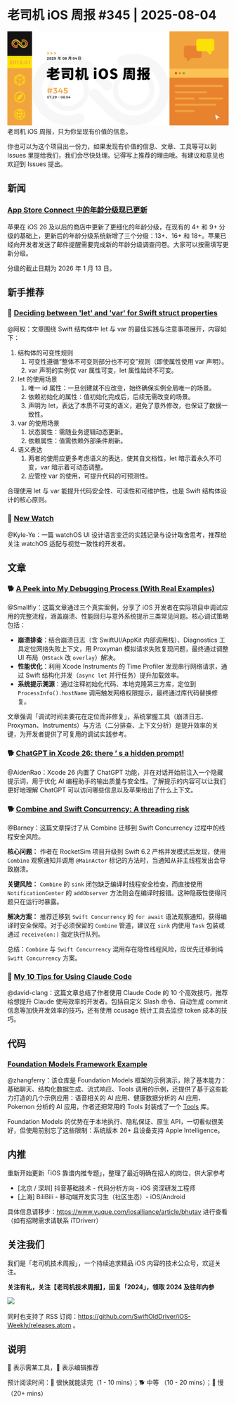 # 老司机 iOS 周报 #345 | 2025-08-04

![ios-weekly](https://github.com/SwiftOldDriver/iOS-Weekly/blob/master/assets/weekly-header/345.jpg?raw=true)
老司机 iOS 周报，只为你呈现有价值的信息。

你也可以为这个项目出一份力，如果发现有价值的信息、文章、工具等可以到 Issues 里提给我们，我们会尽快处理。记得写上推荐的理由哦。有建议和意见也欢迎到 Issues 提出。

## 新闻

### [App Store Connect 中的年龄分级现已更新](https://developer.apple.com/cn/news/?id=ks775ehf)

苹果在 iOS 26 及以后的商店中更新了更细化的年龄分级，在现有的 4+ 和 9+ 分级的基础上，更新后的年龄分级系统新增了三个分级：13+、16+ 和 18+。苹果已经向开发者发送了邮件提醒需要完成新的年龄分级调查问卷。大家可以按需填写更新分级。

分级的截止日期为 2026 年 1 月 13 日。

## 新手推荐

### 🐎 [Deciding between 'let' and 'var' for Swift struct properties](https://www.swiftbysundell.com/articles/let-vs-var-for-swift-struct-properties/)

@阿权：文章围绕 Swift 结构体中 let 与 var 的最佳实践与注意事项展开，内容如下：

1. 结构体的可变性规则
   1. 可变性遵循“整体不可变则部分也不可变”规则（即使属性使用 var 声明）。
   2. var 声明的实例仅 var 属性可变，let 属性始终不可变。
2. let 的使用场景
   1. 唯一 id 属性：一旦创建就不应改变，始终确保实例全局唯一的场景。
   2. 依赖初始化的属性：值初始化完成后，后续无需改变的场景。
   3. 声明为 let，表达了本质不可变的语义，避免了意外修改，也保证了数据一致性。
3. var 的使用场景
   1. 状态属性：需随业务逻辑动态更新。
   2. 依赖属性：值需依赖外部条件刷新。
4. 语义表达
   1. 两者的使用应更多考虑语义的表达，使其自文档性，let 暗示着永久不可变，var 暗示着可动态调整。
   2. 应管控 var 的使用，可提升代码的可预测性。

合理使用 let 与 var 能提升代码安全性、可读性和可维护性，也是 Swift 结构体设计的核心原则。

### 🐎 [New Watch](https://david-smith.org/blog/2025/07/22/new-watch/)  

@Kyle-Ye：一篇 watchOS UI 设计语言变迁的实践记录与设计取舍思考，推荐给关注 watchOS 适配与视觉一致性的开发者。

## 文章

### 🐕 [A Peek into My Debugging Process (With Real Examples)](https://www.polpiella.dev/how-i-fix-bugs-in-my-apps/)
@Smallfly：这篇文章通过三个真实案例，分享了 iOS 开发者在实际项目中调试应用的完整流程，涵盖崩溃、性能回归与意外系统提示三类常见问题。核心调试策略包括：

- **崩溃排查**：结合崩溃日志（含 SwiftUI/AppKit 内部调用栈）、Diagnostics 工具定位网络失败上下文，用 Proxyman 模拟请求失败复现问题，最终通过调整 UI 布局（`HStack` 改 `overlay`）解决。
- **性能优化**：利用 Xcode Instruments 的 Time Profiler 发现串行网络请求，通过 Swift 结构化并发（`async let` 并行任务）提升加载效率。
- **系统提示溯源**：通过注释初始化代码、本地克隆第三方库，定位到 `ProcessInfo().hostName` 调用触发网络权限提示，最终通过库代码替换修复。

文章强调「调试时间主要花在定位而非修复」，系统掌握工具（崩溃日志、Proxyman、Instruments）与方法（二分排查、上下文分析）是提升效率的关键，为开发者提供了可复用的调试实践参考。

### 🐕 [ChatGPT in Xcode 26: there ’ s a hidden prompt!](https://www.swiftwithvincent.com/blog/chatgpt-in-xcode-26-theres-a-hidden-prompt)
@AidenRao：Xcode 26 内置了 ChatGPT 功能，并在对话开始前注入一个隐藏提示词，用于优化 AI 编程助手的输出质量与安全性。了解提示的内容可以让我们更好地理解 ChatGPT 可以访问哪些信息以及苹果给出了什么上下文。

### 🐕 [Combine and Swift Concurrency: A threading risk](https://www.avanderlee.com/concurrency/combine-and-swift-concurrency-a-threading-risk/)

@Barney：这篇文章探讨了从 Combine 迁移到 Swift Concurrency 过程中的线程安全风险。

**核心问题：** 作者在 RocketSim 项目升级到 Swift 6.2 严格并发模式后发现，使用 `Combine` 观察通知并调用 `@MainActor` 标记的方法时，当通知从非主线程发出会导致崩溃。

**关键风险：** `Combine` 的 `sink` 闭包缺乏编译时线程安全检查，而直接使用 `NotificationCenter` 的 `addObserver` 方法则会在编译时报错。这种隐蔽性使得问题只在运行时暴露。

**解决方案：** 推荐迁移到 `Swift Concurrency` 的 `for await` 语法观察通知，获得编译时安全保障。对于必须保留的 `Combine` 管道，建议在 `sink` 内使用 `Task` 包装或通过 `receive(on:)` 指定执行队列。

总结：`Combine` 与 `Swift Concurrency` 混用存在隐性线程风险，应优先迁移到纯 `Swift Concurrency` 方案。

### 🐎 [My 10 Tips for Using Claude Code](https://samwize.com/2025/07/08/my-10-tips-for-using-claude-code/)

@david-clang：这篇文章总结了作者使用 Claude Code 的 10 个高效技巧，推荐给想提升 Claude 使用效率的开发者。包括自定义 Slash 命令、自动生成 commit 信息等加快开发效率的技巧，还有使用 ccusage 统计工具去监控 token 成本的技巧。

## 代码

### [Foundation Models Framework Example](https://github.com/rudrankriyam/Foundation-Models-Framework-Example)

@zhangferry：该仓库是 Foundation Models 框架的示例演示，除了基本能力：基础聊天、结构化数据生成、流式响应、Tools 调用的示例，还提供了基于这些能力打造的几个示例应用：语音相关的 AI 应用、健康数据分析的 AI 应用、Pokemon 分析的 AI 应用，作者还把常用的 Tools 封装成了一个 [Tools](https://github.com/rudrankriyam/FoundationModelsTools) 库。

Foundation Models 的优势在于本地执行、隐私保证、原生 API，一切看似很美好，但使用前别忘了这些限制：系统版本 26+ 且设备支持 Apple Intelligence。

## 内推

重新开始更新「iOS 靠谱内推专题」，整理了最近明确在招人的岗位，供大家参考

- [北京 / 深圳] 抖音基础技术 - 代码分析方向 - iOS 资深研发工程师
- [上海] BiliBili - 移动端开发实习生（社区生态）- iOS/Android

具体信息请移步：https://www.yuque.com/iosalliance/article/bhutav 进行查看（如有招聘需求请联系 iTDriverr）

## 关注我们

我们是「老司机技术周报」，一个持续追求精品 iOS 内容的技术公众号，欢迎关注。

**关注有礼，关注【老司机技术周报】，回复「2024」，领取 2024 及往年内参**

![](https://github.com/SwiftOldDriver/iOS-Weekly/blob/master/assets/qrcode_for_wechat.jpg?raw=true)

同时也支持了 RSS 订阅：https://github.com/SwiftOldDriver/iOS-Weekly/releases.atom 。

## 说明

🚧 表示需某工具，🌟 表示编辑推荐

预计阅读时间：🐎 很快就能读完（1 - 10 mins）；🐕 中等 （10 - 20 mins）；🐢 慢（20+ mins）
